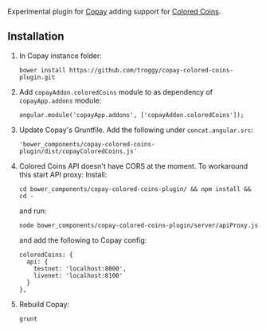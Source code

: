 Experimental plugin for [Copay](https://github.com/bitpay/copay) adding support for [Colored Coins](http://coloredcoins.org).

## Installation

1. In Copay instance folder:

    ````
    bower install https://github.com/troggy/copay-colored-coins-plugin.git
    ````

2. Add ``copayAddon.coloredCoins`` module to as dependency of ``copayApp.addons`` module:

     ````
     angular.module('copayApp.addons', ['copayAddon.coloredCoins']);
     ````

3. Update Copay's Gruntfile. Add the following under ``concat.angular.src``:

    ````
    'bower_components/copay-colored-coins-plugin/dist/copayColoredCoins.js'
    ````
4. Colored Coins API doesn't have CORS at the moment. To workaround this start API proxy:
   Install:

   ````
   cd bower_components/copay-colored-coins-plugin/ && npm install && cd -
   ````
   
   and run:
   
    ````
    node bower_components/copay-colored-coins-plugin/server/apiProxy.js
    ````
    
    and add the following to Copay config:
    
    ````
    coloredCoins: {
      api: {
        testnet: 'localhost:8000',
        livenet: 'localhost:8100'
      }
    },
    ````
    
5. Rebuild Copay:

    ````
    grunt
    ````
